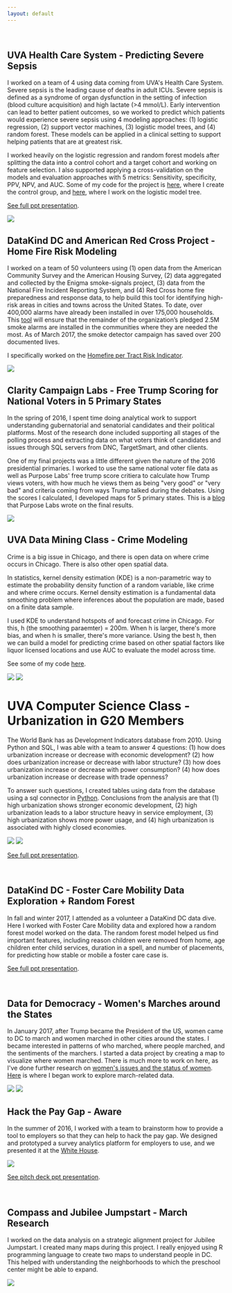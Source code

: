 ```yaml
---
layout: default
---
```


<br>

## UVA Health Care System - Predicting Severe Sepsis

I worked on a team of 4 using data coming from UVA's Health Care System. Severe sepsis is the leading cause of deaths in adult ICUs. Severe sepsis is defined as a syndrome of organ dysfunction in the setting of infection (blood culture acquisition) and high lactate (>4 mmol/L). Early intervention can lead to better patient outcomes, so we worked to predict which patients would experience severe sepsis using 4 modeling approaches: (1) logistic regression, (2) support vector machines, (3) logistic model trees, and (4) random forest. These models can be applied in a clinical setting to support helping patients that are at greatest risk.  

I worked heavily on the logistic regression and random forest models after splitting the data into a control cohort and a target cohort and working on feature selection. I also supported applying a cross-validation on the models and evaluation approaches with 5 metrics: Sensitivity, specificity, PPV, NPV, and AUC. Some of my code for the project is [here](https://github.com/margaretmf/Classwork/blob/master/ControlGroup.R), where I create the control group, and [here](https://github.com/margaretmf/Classwork/blob/master/LMT.R), where I work on the logistic model tree. 

[See full ppt presentation](http://margaretmf.github.io/predicting-severe-sepsis.pptx).

<img class="picture" src="predicting-severe-sepsis.jpg">

<br> 

## DataKind DC and American Red Cross Project - Home Fire Risk Modeling

I worked on a team of 50 volunteers using (1) open data from the American Community Survey and the American Housing Survey, (2) data aggregated and collected by the Enigma smoke-signals project, (3) data from the National Fire Incident Reporting System, and (4) Red Cross home fire preparedness and response data, to help build this tool for identifying high-risk areas in cities and towns across the United States. To date, over 400,000 alarms have already been installed in over 175,000 households. This [tool](http://home-fire-risk.github.io/smoke_alarm_map/) will ensure that the remainder of the organization’s pledged 2.5M smoke alarms are installed in the communities where they are needed the most. As of March 2017, the smoke detector campaign has saved over 200 documented lives.

I specifically worked on the [Homefire per Tract Risk Indicator](https://github.com/home-fire-risk/smoke_alarm_models/blob/master/model_2c_ind_RC_response/code/RC_homefire_per_tract_risk_indicator.R).

<img class="picture" src="home-fire-risk-map.jpg">

<br>

## Clarity Campaign Labs - Free Trump Scoring for National Voters in 5 Primary States

In the spring of 2016, I spent time doing analytical work to support understanding gubernatorial and senatorial candidates and their political platforms. Most of the research done included supporting all stages of the polling process and extracting data on what voters think of candidates and issues through SQL servers from DNC, TargetSmart, and other clients.

One of my final projects was a little different given the nature of the 2016 presidential primaries. I worked to use the same national voter file data as well as Purpose Labs' free trump score critiera to calculate how Trump views voters, with how much he views them as being "very good" or "very bad" and criteria coming from ways Trump talked during the debates. Using the scores I calculated, I developed maps for 5 primary states. This is a [blog](https://medium.com/@joshhendler/what-does-donald-trump-think-of-tuesday-s-primary-states-97c8baf7505d) that Purpose Labs wrote on the final results.

<img class="picture" src="free-trump-score.jpg">

<br>

## UVA Data Mining Class - Crime Modeling

Crime is a big issue in Chicago, and there is open data on where crime occurs in Chicago. There is also other open spatial data.

In statistics, kernel density estimation (KDE) is a non-parametric way to estimate the probability density function of a random variable, like crime and where crime occurs. Kernel density estimation is a fundamental data smoothing problem where inferences about the population are made, based on a finite data sample.

I used KDE to understand hotspots of and forecast crime in Chicago. For this, h (the smoothing paraemter) = 200m. When h is larger, there's more bias, and when h is smaller, there's more variance. Using the best h, then we can build a model for predicting crime based on other spatial factors like liquor licensed locations and use AUC to evaluate the model across time.

See some of my code [here](https://github.com/margaretmf/Crime-Data-Project/blob/master/CrimePrediction.R).

<img class="picture" src="crime-data-feb-oct-kde-plots.jpg">
                                                          
<img class="picture" src="crime-data-feb-oct-auc-plots.jpg">  

<br>

# UVA Computer Science Class - Urbanization in G20 Members

The World Bank has as Development Indicators database from 2010. Using Python and SQL, I was able with a team to answer 4 questions: (1) how does urbanization increase or decrease with economic development? (2) how does urbanization increase or decrease with labor structure? (3) how does urbanization increase or decrease with power consumption? (4) how does urbanization increase or decrease with trade openness?

To answer such questions, I created tables using data from the database using a sql connector in [Python](https://github.com/margaretmf/Classwork/blob/master/G20.py). Conclusions from the analysis are that (1) high urbanization shows stronger economic development, (2) high urbanization leads to a labor structure heavy in service employment, (3) high urbanization shows more power usage, and (4) high urbanization is associated with highly closed economies.

<img class="picture" src="urbanization-g20-members.jpg">

<img class="picture" src="urbanization-g20-members2.jpg">

[See full ppt presentation](http://margaretmf.github.io/urbanization-g20-members.pptx).

<br>

## DataKind DC - Foster Care Mobility Data Exploration + Random Forest

In fall and winter 2017, I attended as a volunteer a DataKind DC data dive. Here I worked with Foster Care Mobility data and explored how a random forest model worked on the data. The random forest model helped us find important features, including reason children were removed from home, age children enter child services, duration in a spell, and number of placements, for predicting how stable or mobile a foster care case is.

[See full ppt presentation](http://margaretmf.github.io/foster-care-mobility.pptx).

<br>

## Data for Democracy - Women's Marches around the States

In January 2017, after Trump became the President of the US, women came to DC to march and women marched in other cities around the states. I became interested in patterns of who marched, where people marched, and the sentiments of the marchers. I started a data project by creating a map to visualize where women marched. There is much more to work on here, as I've done further research on [women's issues and the status of women](https://statusofwomendata.org). [Here](https://github.com/margaretmf/DataForDemocracy-DataExploration/tree/master/CrowdEstimatesExploration) is where I began work to explore march-related data.

<img class="picture" src="womens-marches-us.jpg">

<img class="picture" src="womens-marches-world.jpg">

<br>

## Hack the Pay Gap - Aware

In the summer of 2016, I worked with a team to brainstorm how to provide a tool to employers so that they can help to hack the pay gap. We designed and prototyped a survey analytics platform for employers to use, and we presented it at the [White House](https://medium.com/presidential-innovation-fellows/how-we-hacked-the-gender-pay-gap-1d7a9304950#.86x).

<img class="picture" src="aware.jpg">

[See pitch deck ppt presentation](http://margaretmf.github.io/aware.pptx).

<br>

## Compass and Jubilee Jumpstart - March Research

I worked on the data analysis on a strategic alignment project for Jubilee Jumpstart. I created many maps during this project. I really enjoyed using R programming language to create two maps to understand people in DC. This helped with understanding the neighborhoods to which the preschool center might be able to expand.

<img class="picture" src="jubilee-jumpstart-dc-market.jpg">



                                        
                  
                                                        


